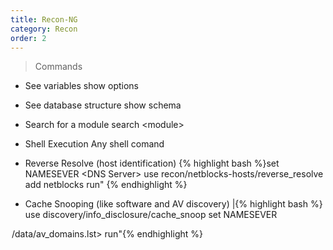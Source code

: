 ```yaml
---
title: Recon-NG 
category: Recon
order: 2
---
```


>Commands 

* See variables
		show options 

* See database structure
		show schema

* Search for a module
		search \<module\>

* Shell Execution 
		Any shell comand
* Reverse Resolve (host identification) 
{% highlight bash %}set NAMESEVER \<DNS Server\> use recon/netblocks-hosts/reverse_resolve
add netblocks <network block that you are interested in>
run" {% endhighlight %}
* Cache Snooping (like software and AV discovery) |{% highlight bash %} use discovery/info_disclosure/cache_snoop
set NAMESEVER <DNS Server>
<option at AV domain to /opt/recon-ng-<version>/data/av_domains.lst>
run"{% endhighlight %}
